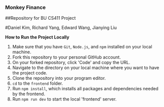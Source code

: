 ### Monkey Finance
##Repository for BU CS411 Project

#Daniel Kim, Richard Yang, Edward Wang, Jianying Liu

**How to Run the Project Locally**
1. Make sure that you have `Git`, `Node.js`, and `npm` installed on your local machine.
2. Fork this repository to your personal GitHub account.
3. On your forked repository, click 'Code' and copy the URL.
4. Navigate to the directory on your local machine where you want to have the project code.
5. Clone the repository into your program editor.
6. `cd` to the `frontend` folder.
7. Run `npm install`, which installs all packages and dependencies needed by the frontend.
8. Run `npm run dev` to start the local 'frontend' server.
